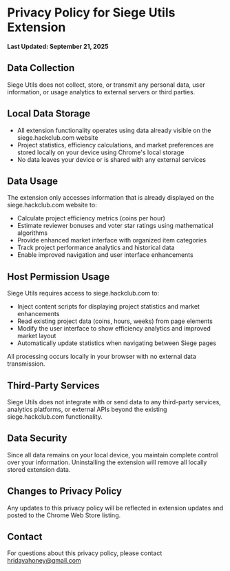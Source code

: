 # Privacy Policy for Siege Utils Extension

**Last Updated: September 21, 2025**

## Data Collection

Siege Utils does not collect, store, or transmit any personal data, user information, or usage analytics to external servers or third parties.

## Local Data Storage

- All extension functionality operates using data already visible on the siege.hackclub.com website
- Project statistics, efficiency calculations, and market preferences are stored locally on your device using Chrome's local storage
- No data leaves your device or is shared with any external services

## Data Usage

The extension only accesses information that is already displayed on the siege.hackclub.com website to:

- Calculate project efficiency metrics (coins per hour)
- Estimate reviewer bonuses and voter star ratings using mathematical algorithms
- Provide enhanced market interface with organized item categories
- Track project performance analytics and historical data
- Enable improved navigation and user interface enhancements

## Host Permission Usage

Siege Utils requires access to siege.hackclub.com to:

- Inject content scripts for displaying project statistics and market enhancements
- Read existing project data (coins, hours, weeks) from page elements
- Modify the user interface to show efficiency analytics and improved market layout
- Automatically update statistics when navigating between Siege pages

All processing occurs locally in your browser with no external data transmission.

## Third-Party Services

Siege Utils does not integrate with or send data to any third-party services, analytics platforms, or external APIs beyond the existing siege.hackclub.com functionality.

## Data Security

Since all data remains on your local device, you maintain complete control over your information. Uninstalling the extension will remove all locally stored extension data.

## Changes to Privacy Policy

Any updates to this privacy policy will be reflected in extension updates and posted to the Chrome Web Store listing.

## Contact

For questions about this privacy policy, please contact hridayahoney@gmail.com